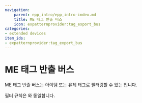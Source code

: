 ```yaml
---
navigation:
    parent: epp_intro/epp_intro-index.md
    title: ME 태그 반출 버스
    icon: expatternprovider:tag_export_bus
categories:
- extended devices
item_ids:
- expatternprovider:tag_export_bus
---
```


# ME 태그 반출 버스

<GameScene zoom="8" background="transparent">
  <ImportStructure src="../structure/cable_tag_export_bus.snbt"></ImportStructure>
</GameScene>

ME 태그 반출 버스는 아이템 또는 유체 태그로 필터링할 수 있는 <ItemLink id="ae2:export_bus" />입니다.

필터 규칙은 <ItemLink id="expatternprovider:tag_storage_bus" />와 동일합니다.


